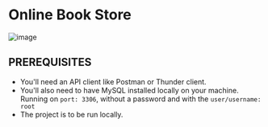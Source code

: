 # Online Book Store

![image](https://media.istockphoto.com/id/854284330/photo/online-library.jpg?s=2048x2048&w=is&k=20&c=uJEe62SvCrAU07QSEbE5hwnzSR2cPxRkBcBSsT4BxSs=)

## PREREQUISITES
- You'll need an API client like Postman or Thunder client.
- You'll also need to have MySQL installed locally on your machine. Running on ```port: 3306```, without a password and with the ```user/username: root```
- The project is to be run locally.
